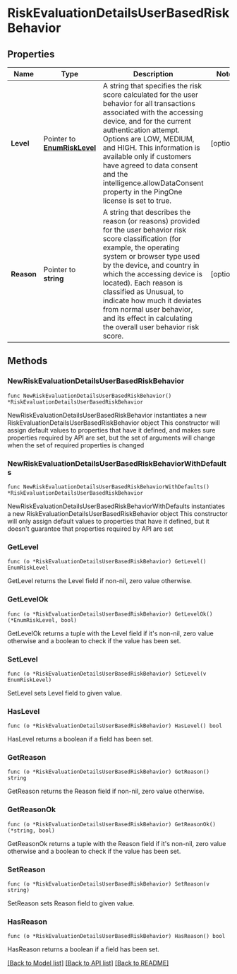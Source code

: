 # RiskEvaluationDetailsUserBasedRiskBehavior

## Properties

Name | Type | Description | Notes
------------ | ------------- | ------------- | -------------
**Level** | Pointer to [**EnumRiskLevel**](EnumRiskLevel.md) | A string that specifies the risk score calculated for the user behavior for all transactions associated with the accessing device, and for the current authentication attempt. Options are LOW, MEDIUM, and HIGH. This information is available only if customers have agreed to data consent and the intelligence.allowDataConsent property in the PingOne license is set to true. | [optional] 
**Reason** | Pointer to **string** | A string that describes the reason (or reasons) provided for the user behavior risk score classification (for example, the operating system or browser type used by the device, and country in which the accessing device is located). Each reason is classified as Unusual, to indicate how much it deviates from normal user behavior, and its effect in calculating the overall user behavior risk score. | [optional] 

## Methods

### NewRiskEvaluationDetailsUserBasedRiskBehavior

`func NewRiskEvaluationDetailsUserBasedRiskBehavior() *RiskEvaluationDetailsUserBasedRiskBehavior`

NewRiskEvaluationDetailsUserBasedRiskBehavior instantiates a new RiskEvaluationDetailsUserBasedRiskBehavior object
This constructor will assign default values to properties that have it defined,
and makes sure properties required by API are set, but the set of arguments
will change when the set of required properties is changed

### NewRiskEvaluationDetailsUserBasedRiskBehaviorWithDefaults

`func NewRiskEvaluationDetailsUserBasedRiskBehaviorWithDefaults() *RiskEvaluationDetailsUserBasedRiskBehavior`

NewRiskEvaluationDetailsUserBasedRiskBehaviorWithDefaults instantiates a new RiskEvaluationDetailsUserBasedRiskBehavior object
This constructor will only assign default values to properties that have it defined,
but it doesn't guarantee that properties required by API are set

### GetLevel

`func (o *RiskEvaluationDetailsUserBasedRiskBehavior) GetLevel() EnumRiskLevel`

GetLevel returns the Level field if non-nil, zero value otherwise.

### GetLevelOk

`func (o *RiskEvaluationDetailsUserBasedRiskBehavior) GetLevelOk() (*EnumRiskLevel, bool)`

GetLevelOk returns a tuple with the Level field if it's non-nil, zero value otherwise
and a boolean to check if the value has been set.

### SetLevel

`func (o *RiskEvaluationDetailsUserBasedRiskBehavior) SetLevel(v EnumRiskLevel)`

SetLevel sets Level field to given value.

### HasLevel

`func (o *RiskEvaluationDetailsUserBasedRiskBehavior) HasLevel() bool`

HasLevel returns a boolean if a field has been set.

### GetReason

`func (o *RiskEvaluationDetailsUserBasedRiskBehavior) GetReason() string`

GetReason returns the Reason field if non-nil, zero value otherwise.

### GetReasonOk

`func (o *RiskEvaluationDetailsUserBasedRiskBehavior) GetReasonOk() (*string, bool)`

GetReasonOk returns a tuple with the Reason field if it's non-nil, zero value otherwise
and a boolean to check if the value has been set.

### SetReason

`func (o *RiskEvaluationDetailsUserBasedRiskBehavior) SetReason(v string)`

SetReason sets Reason field to given value.

### HasReason

`func (o *RiskEvaluationDetailsUserBasedRiskBehavior) HasReason() bool`

HasReason returns a boolean if a field has been set.


[[Back to Model list]](../README.md#documentation-for-models) [[Back to API list]](../README.md#documentation-for-api-endpoints) [[Back to README]](../README.md)


